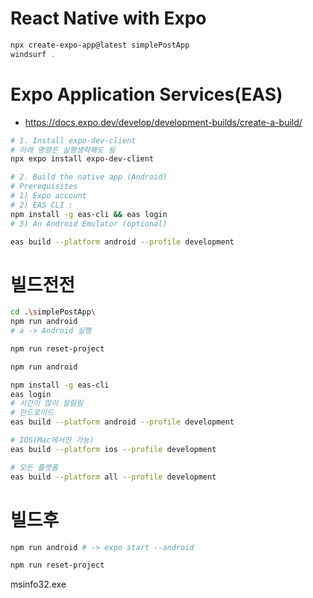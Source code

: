 # React Native with Expo

```powershell
npx create-expo-app@latest simplePostApp
windsurf .
```

# Expo Application Services(EAS)
* https://docs.expo.dev/develop/development-builds/create-a-build/

```bash
# 1. Install expo-dev-client
# 아래 명령은 실행생략해도 됨
npx expo install expo-dev-client

# 2. Build the native app (Android)
# Prerequisites
# 1) Expo account
# 2) EAS CLI : 
npm install -g eas-cli && eas login
# 3) An Android Emulator (optional)

eas build --platform android --profile development

```
# 빌드전전

```bash
cd .\simplePostApp\
npm run android
# a -> Android 실행

npm run reset-project

npm run android

npm install -g eas-cli
eas login
# 시간이 많이 설림림
# 안드로이드
eas build --platform android --profile development

# IOS(Mac에서만 가능)
eas build --platform ios --profile development 

# 모든 플랫폼
eas build --platform all --profile development
```

# 빌드후

```bash
npm run android # -> expo start --android

npm run reset-project

```
msinfo32.exe

